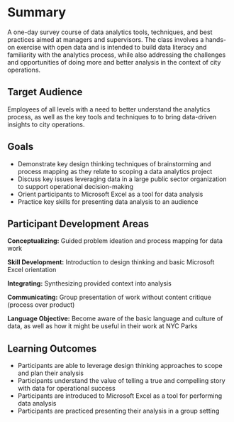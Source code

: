 # Summary
A one-day survey course of data analytics tools, techniques, and best practices aimed at managers and supervisors. The class involves a hands-on exercise with open data and is intended to build data literacy and familiarity with the analytics process, while also addressing the challenges and opportunities of doing more and better analysis in the context of city operations. 

<!-- ######  [back to top](#top) -->

<a id="target-audience"></a>
## Target Audience
Employees of all levels with a need to better understand the analytics process, as well as the key tools and techniques to to bring data-driven insights to city operations.

## Goals
+ Demonstrate key design thinking techniques of brainstorming and process mapping as they relate to scoping a data analytics project
+ Discuss key issues leveraging data in a large public sector organization to support operational decision-making
+ Orient participants to Microsoft Excel as a tool for data analysis
+ Practice key skills for presenting data analysis to an audience

## Participant Development Areas

**Conceptualizing:** Guided problem ideation and process mapping for data work

**Skill Development:** Introduction to design thinking and basic Microsoft Excel orientation

**Integrating:** Synthesizing provided context into analysis

**Communicating:** Group presentation of work without content critique (process over product)

**Language Objective:** Become aware of the basic language and culture of data, as well as how it might be useful in their work at NYC Parks


## Learning Outcomes
+ Participants are able to leverage design thinking approaches to scope and plan their analysis
+ Participants understand the value of telling a true and compelling story with data for operational success
+ Participants are introduced to Microsoft Excel as a tool for performing data analysis
+ Participants are practiced presenting their analysis in a group setting

<!-- ## Topics covered
+ Problem formulation and managing up
+ Process mapping
+ Basic elements of data analysis
+ Team collaboration (not data-ing alone, asking and receiving feedback from peers)
 --><!-- 
+ Data verification
+ Best practices with data (naming, analysis, reporting, visualization)
+ How to do documentation
+ Automation (macros)
 -->

- - - 

## Class Outline
+ Introductions (10 mins)
	+ Task: All participants introduce themselves and provide some details about their work
	+ Outcome: Students are aware of each other’s basic experience and have a feeling of accomplishment and value to their work
	+ Format: Facilitated discussion
	+ Outline
		+ Who you are
		+ Where you work
		+ The proudest moment in your job
+ Data Analytics Primer (40 mins)
	+ Task: Discuss foundational concepts in data and analysis, building positive skepticism and awareness of the opportunities and limitations of data and analysis
	+ Outcomes: Students have a language to define foundational concepts in the learning experience and are able to express some of their personal experience as data analysts
	+ Format: Facilitated discussion
	+ Outline
		+ What is the value of data?
		+ What is analysis?
		+ 6 Types of Analysis (NOLA Typology)
+ Defining the Problem (25 mins)
	+ Task: Students practice developing key questions around an analytical task  unrelated to NYC Parks to encourage broad participation and engagement
	+ Outcome: Students gain experience formulating and defining an analytical question to be explored in data not directly connected to the work they generally perform
	+ Format: Individual, small group, large group facilitated ideation, co-creation, and discussion
	+ Outline
		+ Introduction of task
		+ Individual ideation
		+ Small group discussion
		+ Large group discussion
	+ Topic
		+ How do we reduce and eventually eliminate traffic fatalities in New York City (Vision Zero)?
+ Process Mapping Exercise (25 mins)
	+ Task: Students practice techniques for developing and documenting analytical approaches to questions/challenges/concerns using Post-Its and chart paper
	+ Outcome: Students gain experience developing and documenting approaches to analytical tasks that take into account various technical and logistical concerns, as well as demonstrate an understanding of the role context plays in analytical work
	+ Format: Small group ideation and co-creation, large group presentation and facilitated discussion
	+ Outline
		+ Introduction to task
		+ Small group ideation and co-creation
		+ Large group presentation with feedback
		+ Wrap-up summarization of activity
+ NYC Parks-Related Problem Definition (30 mins)
	+ Task: Using the techniques developed in the previous sessions, define the necessary elements to a Parks-related challenge and define the key elements of the problem
	+ Outcome: Students have applied the problem definition skills discussed and practiced previously on a Parks-specific problem
	+ Format: Small group ideation and co-creation, large group discussion
	+ Question
		+ Thinking of the Daily Tasks data NYC Parks collects and the Supervisor Inspections that are conducted, what questions would you want to ask of one or both of those datasets to improve quality in NYC Parks?
+ Guided Data Exercise (30 mins)
	+ Task: Students follow a guided exercise in key data manipulation tasks using data related to the challenge, including 
		+ Formatting
		+ Sorting/filtering
		+ Aggregating (PivotTables)
		+ Cleaning/manipulating
		+ Visualizing
	+ Outcome: Students are practiced in key data analytics task with Parks-specific data following the general outlines of the problem ideation and process mapping work they performed in the morning
	+ Format: Guided exercise and facilitated discussion
	+ Outline
		+ Introduction to key analytical questions
		+ Guided task demonstration
		+ Wrap-up
+ Group Exercise (40 mins)
	+ Task: Students work as a group to develop key insights and tell the story as it relates to the problem defined in the morning session, documenting their work as they go for presentation to their fellow students
	+ Outcome: Students have implemented the process they outlined in morning session and documented their steps for review and feedback from their peers
	+ Format: Mentored small group work
		+ Outline
		+ Introduction to task
		+ Small group work
+ Presentations (20 mins)
	+ Task: As a group, review the work of another group, reviewing documentation and verifying analytical steps for accuracy, completeness, and ability to answer the initial question
	+ Outcome: Students practice reviewing documentation and communicating findings to an audience, as well as giving and receiving constructive feedback in a supportive environment
	+ Format: Small group presentations and facilitated discussion
	+ Outline
		+ Students as a group review the work of another group and verifying results
		+ Students present the work of the group they reviewed to the class for brief discussion and feedback
+ Wrap-up Discussion (15 mins)
	+ Task: Students practice additional skills useful for quickly and efficiently analyzing data
	+ Outcome: Students are familiar with advanced techniques in data management and task automation
	+ Format: Guided exercise and facilitated discussion
	+ Outline
		+ Automation (macros)
		+ SQL primer
+ Conclusion and dismissal (5 mins)

<!-- 
- - -
## Data for Excercises
+ [NYPD Data](https://data.cityofnewyork.us/Public-Safety/NYPD-Complaint-Data-Current-YTD/5uac-w243/data)
	+ Filter for `PREM_TYP_DESC` contains "park " (with space) and `PARKS_NM` contains " " (single space)
	+ Capture all the rows with a Park mentioned in the report
	+ Set to match any of the conditions
	+ Filter 
+ [Daily Task](https://data.cityofnewyork.us/Environment/NYC-Parks-Daily-Tasks-Cleaning-Records-Fiscal-Year/kwte-dppd/data)
	+ Filter for 20160601 - 20160629 dates
	+ Format numbers as text to remove commas
	+ 74,702 rows

 -->